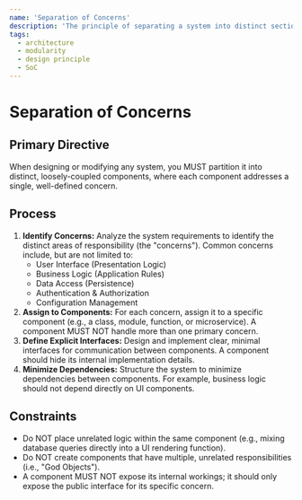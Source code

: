 ```yaml
---
name: 'Separation of Concerns'
description: 'The principle of separating a system into distinct sections, where each section addresses a separate concern.'
tags:
  - architecture
  - modularity
  - design principle
  - SoC
---
```


# Separation of Concerns

## Primary Directive

When designing or modifying any system, you MUST partition it into distinct, loosely-coupled components, where each component addresses a single, well-defined concern.

## Process

1.  **Identify Concerns:** Analyze the system requirements to identify the distinct areas of responsibility (the "concerns"). Common concerns include, but are not limited to:
    - User Interface (Presentation Logic)
    - Business Logic (Application Rules)
    - Data Access (Persistence)
    - Authentication & Authorization
    - Configuration Management
2.  **Assign to Components:** For each concern, assign it to a specific component (e.g., a class, module, function, or microservice). A component MUST NOT handle more than one primary concern.
3.  **Define Explicit Interfaces:** Design and implement clear, minimal interfaces for communication between components. A component should hide its internal implementation details.
4.  **Minimize Dependencies:** Structure the system to minimize dependencies between components. For example, business logic should not depend directly on UI components.

## Constraints

- Do NOT place unrelated logic within the same component (e.g., mixing database queries directly into a UI rendering function).
- Do NOT create components that have multiple, unrelated responsibilities (i.e., "God Objects").
- A component MUST NOT expose its internal workings; it should only expose the public interface for its specific concern.

